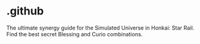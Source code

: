 # .github
The ultimate synergy guide for the Simulated Universe in Honkai: Star Rail. Find the best secret Blessing and Curio combinations.
